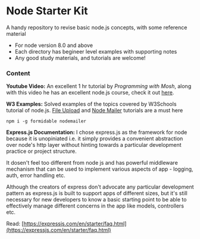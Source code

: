 # Node Starter Kit

A handy repository to revise basic node.js concepts, with some reference material

  - For node version 8.0 and above
  - Each directory has begineer level examples with supporting notes
  - Any good study materials, and tutorials are welcome!

### Content

**Youtube Video:** An excellent 1 hr tutorial by *Programming with Mosh*, along with this video he has an excellent node.js course, check it out [here](https://www.youtube.com/watch?v=TlB_eWDSMt4).

**W3 Examples:** Solved examples of the topics covered by W3Schools tutorial of node.js. [File Upload](https://www.w3schools.com/nodejs/nodejs_uploadfiles.asp) and [Node Mailer](https://www.w3schools.com/nodejs/nodejs_email.asp) tutorials are a must here

```
npm i -g formidable nodemailer
```

**Express.js Documentation:** I chose express.js as the framework for node because it is unopiniated i.e. it simply provides a convenient abstraction over node's http layer without hinting towards a particular development practice or project structure.

It dosen't feel too different from node js and has powerful middleware mechanism that can be used to implement various aspects of app - logging, auth, error handling etc.

Although the creators of express don't advocate any particular development pattern as express.js is built to support apps of different sizes, but it's still necessary for new developers to know a basic starting point to be able to effectively manage different concerns in the app like models, controllers etc.

Read: [https://expressjs.com/en/starter/faq.html](https://expressjs.com/en/starter/faq.html)
